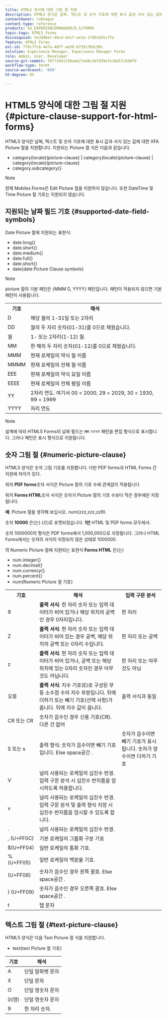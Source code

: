 ```yaml
---
title: HTML5 양식에 대한 그림 절 지원
description: HTML5 양식은 날짜, 텍스트 및 숫자 기호에 대한 표시 값과 서식 있는 값에 대한 XFA Picture 절을 지원합니다.
contentOwner: robhagat
content-type: reference
products: SG_EXPERIENCEMANAGER/6.5/FORMS
topic-tags: hTML5_forms
discoiquuid: 5e344be7-46cd-4e1f-ae3a-1f89c645cffe
feature: HTML5 Forms
exl-id: 7f9c77c6-447a-407f-ae58-6735176dc99c
solution: Experience Manager, Experience Manager Forms
role: Admin, User, Developer
source-git-commit: f6771bd1338a4e27a48c3efd39efe18e57cb98f9
workflow-type: tm+mt
source-wordcount: '659'
ht-degree: 0%

---
```


# HTML5 양식에 대한 그림 절 지원 {#picture-clause-support-for-html-forms}

HTML5 양식은 날짜, 텍스트 및 숫자 기호에 대한 표시 값과 서식 있는 값에 대한 XFA Picture 절을 지원합니다. 지원되는 Picture 절 식은 다음과 같습니다.

* category(locale){picture-clause} | category(locale){picture-clause} | category(locale){picture-clause}
* category.subcategory{}

>[!NOTE]
>
>현재 Mobiles Forms은 Edit Picture 절을 지원하지 않습니다. 또한 DateTime 및 Time Picture 절 기호는 지원되지 않습니다.

## 지원되는 날짜 필드 기호 {#supported-date-field-symbols}

Date Picture 절에 지원되는 표현식:

* date.long{}
* date.short{}
* date.medium{}
* date.full{}
* date.short{}
* date{date Picture Clause symbols}

>[!NOTE]
>
>picture 절의 기본 패턴은 {MMM D, YYYY} 패턴입니다. 패턴이 적용되지 않으면 기본 패턴이 사용됩니다.

<table>
 <tbody>
  <tr>
   <th><strong>기호</strong></th>
   <th>해석</th>
  </tr>
  <tr>
   <td>D</td>
   <td>해당 월의 1-31일 또는 2자리</td>
  </tr>
  <tr>
   <td>DD</td>
   <td>월의 두 자리 숫자(01-31)를 0으로 채웠습니다.<br /> </td>
  </tr>
  <tr>
   <td>월</td>
   <td>1- 또는 2자리(1-12) 월.<br /> </td>
  </tr>
  <tr>
   <td>MM</td>
   <td>한 해의 두 자리 숫자(01-12)를 0으로 채웠습니다.<br /> </td>
  </tr>
  <tr>
   <td>MMM</td>
   <td>현재 로케일의 약식 월 이름<br /> </td>
  </tr>
  <tr>
   <td>MMMM</td>
   <td>현재 로케일의 전체 월 이름<br /> </td>
  </tr>
  <tr>
   <td>EEE</td>
   <td>현재 로케일의 약식 요일 이름<br /> </td>
  </tr>
  <tr>
   <td>EEEE</td>
   <td>현재 로케일의 전체 평일 이름<br /> </td>
  </tr>
  <tr>
   <td>YY</td>
   <td>2자리 연도. 여기서 00 = 2000, 29 = 2029, 30 = 1930, 99 = 1999<br /> </td>
  </tr>
  <tr>
   <td>YYYY</td>
   <td>자리 연도<br /> </td>
  </tr>
 </tbody>
</table>

>[!NOTE]
>
> 설계에 따라 HTML5 Forms의 날짜 필드는 `MM-YYYY` 패턴을 편집 형식으로 표시합니다. 그러나 패턴은 표시 형식으로 지원됩니다.

## 숫자 그림 절 {#numeric-picture-clause}

HTML5 양식은 숫자 그림 기호를 지원합니다. 다만 PDF forms과 HTML Forms 간 지원에 차이가 있다.

위치 **PDF forms**&#x200B;숫자 서식은 Picture 절의 기호 수에 관계없이 적용됩니다

위치 **Forms HTML**&#x200B;숫자 서식은 숫자가 Picture 절의 기호 수보다 작은 경우에만 지정됩니다.

**예**: Picture 절을 생각해 보십시오. num{zzz,zzz,zz9}.

숫자 **10000** 은(는) (으)로 포맷되었습니다. **1만** HTML 및 PDF forms 모두에서.

숫자 1000000의 형식은 PDF forms에서 1,000,000으로 지정됩니다. 그러나 HTML Forms에서는 숫자의 서식이 지정되지 않은 상태로 1000000.

의 Numeric Picture 절에 지원되는 표현식 **Forms HTML** 은(는)

* num.integer{}
* num.decimal{}
* num.currency{}
* num.percent{}
* num{Numeric Picture 절 기호}

<table>
 <tbody>
  <tr>
   <th><strong>기호</strong></th>
   <th><strong>해석</strong></th>
   <th>입력 구문 분석</th>
  </tr>
  <tr>
   <td>9</td>
   <td><strong>출력 서식</strong>: 한 자리 숫자 또는 입력 데이터가 비어 있거나 해당 위치의 공백인 경우 0자리입니다.<br /> </td>
   <td>한 자리</td>
  </tr>
  <tr>
   <td>Z</td>
   <td><strong>출력 서식</strong>: 한 자리 숫자 또는 입력 데이터가 비어 있는 경우 공백, 해당 위치의 공백 또는 0자리 수입니다.<br /> </td>
   <td>한 자리 또는 공백</td>
  </tr>
  <tr>
   <td>z</td>
   <td><strong>출력 서식</strong>: 한 자리 숫자 또는 입력 데이터가 비어 있거나, 공백 또는 해당 위치에 있는 0자리 숫자인 경우 아무 것도 아닙니다.<br /> </td>
   <td>한 자리 또는 아무 것도 아님</td>
  </tr>
  <tr>
   <td>오류</td>
   <td><strong>출력 서식</strong>: 지수 기호(E)로 구성된 부동 소수점 수의 지수 부분입니다. 뒤에 더하기 또는 빼기 기호(선택 사항)가 옵니다. 뒤에 지수 값이 옵니다.<br /> </td>
   <td>출력 서식과 동일</td>
  </tr>
  <tr>
   <td>CR 또는 CR<br /> </td>
   <td>숫자가 음수인 경우 신용 기호(CR). 다른 건 없어</td>
   <td><br type="_moz" /> </td>
  </tr>
  <tr>
   <td>S 또는 s<br /> </td>
   <td>출력 형식: 숫자가 음수이면 빼기 기호입니다. Else space공간 .<br /> </td>
   <td>숫자가 음수이면 빼기 기호가 표시됩니다. 숫자가 양수이면 더하기 기호</td>
  </tr>
  <tr>
   <td>V</td>
   <td>널리 사용되는 로케일의 십진수 반경. 입력 구문 분석 시 십진수 반지름을 암시하도록 허용합니다.</td>
   <td><br type="_moz" /> </td>
  </tr>
  <tr>
   <td>v</td>
   <td>널리 사용되는 로케일의 십진수 반경. 입력 구문 분석 및 출력 형식 지정 시 십진수 반지름을 암시할 수 있도록 합니다.</td>
   <td><br type="_moz" /> </td>
  </tr>
  <tr>
   <td>.</td>
   <td>널리 사용되는 로케일의 십진수 반경.</td>
   <td><br type="_moz" /> </td>
  </tr>
  <tr>
   <td>, (U+FF0C)</td>
   <td>기본 로케일의 그룹화 구분 기호</td>
   <td><br type="_moz" /> </td>
  </tr>
  <tr>
   <td>$(U+FF04)</td>
   <td>일반 로케일의 통화 기호.</td>
   <td><br type="_moz" /> </td>
  </tr>
  <tr>
   <td>%(U+FF05)</td>
   <td>일반 로케일의 백분율 기호.</td>
   <td><br type="_moz" /> </td>
  </tr>
  <tr>
   <td>(U+FF08)</td>
   <td>숫자가 음수인 경우 왼쪽 괄호. Else space공간 .</td>
   <td><br type="_moz" /> </td>
  </tr>
  <tr>
   <td>) (U+FF09)</td>
   <td>숫자가 음수인 경우 오른쪽 괄호. Else space공간 .</td>
   <td><br type="_moz" /> </td>
  </tr>
  <tr>
   <td>t</td>
   <td>탭 문자</td>
   <td><br type="_moz" /> </td>
  </tr>
 </tbody>
</table>

## 텍스트 그림 절 {#text-picture-clause}

HTML5 양식은 다음 Text Picture 절 식을 지원합니다.

* text{text Picture 절 기호}

| **기호** | **해석** |
|---|---|
| A | 단일 알파벳 문자 |
| X | 단일 문자 |
| O | 단일 영숫자 문자 |
| 0(영) | 단일 영숫자 문자 |
| 9 | 한 자리 숫자. |
